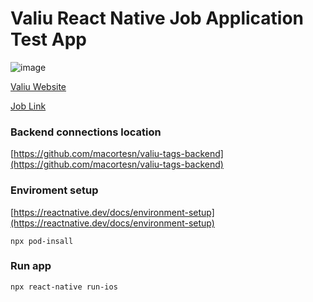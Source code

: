 # Valiu React Native Job Application Test App

![image](https://uploads-ssl.webflow.com/5ea3bbe508815409b2adc81a/5ea3bc7a27484bf404a45aa5_logo_valiu.svg)

[Valiu Website](https://www.valiu.com/)

[Job Link](https://www.notion.so/Test-for-Senior-React-Native-developer-1679db9b7aec42c0af613227b3ca0e98)

### Backend connections location

[https://github.com/macortesn/valiu-tags-backend](https://github.com/macortesn/valiu-tags-backend)

### Enviroment setup

[https://reactnative.dev/docs/environment-setup](https://reactnative.dev/docs/environment-setup)

`npx pod-insall`

### Run app

`npx react-native run-ios`
